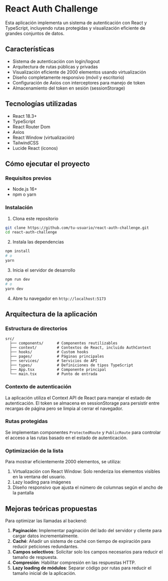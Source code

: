 # React Auth Challenge

Esta aplicación implementa un sistema de autenticación con React y TypeScript, incluyendo rutas protegidas y visualización eficiente de grandes conjuntos de datos.

## Características

- Sistema de autenticación con login/logout
- Arquitectura de rutas públicas y privadas
- Visualización eficiente de 2000 elementos usando virtualización
- Diseño completamente responsivo (móvil y escritorio)
- Configuración de Axios con interceptores para manejo de token
- Almacenamiento del token en sesión (sessionStorage)

## Tecnologías utilizadas

- React 18.3+
- TypeScript
- React Router Dom
- Axios
- React Window (virtualización)
- TailwindCSS
- Lucide React (iconos)

## Cómo ejecutar el proyecto

### Requisitos previos

- Node.js 16+
- npm o yarn

### Instalación

1. Clona este repositorio
```bash
git clone https://github.com/tu-usuario/react-auth-challenge.git
cd react-auth-challenge
```

2. Instala las dependencias
```bash
npm install
# o
yarn
```

3. Inicia el servidor de desarrollo
```bash
npm run dev
# o
yarn dev
```

4. Abre tu navegador en `http://localhost:5173`

## Arquitectura de la aplicación

### Estructura de directorios

```
src/
  ├── components/      # Componentes reutilizables
  ├── context/         # Contextos de React, incluido AuthContext
  ├── hooks/           # Custom hooks
  ├── pages/           # Páginas principales
  ├── services/        # Servicios de API
  ├── types/           # Definiciones de tipos TypeScript
  ├── App.tsx          # Componente principal
  └── main.tsx         # Punto de entrada
```

### Contexto de autenticación

La aplicación utiliza el Context API de React para manejar el estado de autenticación. El token se almacena en sessionStorage para persistir entre recargas de página pero se limpia al cerrar el navegador.

### Rutas protegidas

Se implementan componentes `ProtectedRoute` y `PublicRoute` para controlar el acceso a las rutas basado en el estado de autenticación.

### Optimización de la lista

Para mostrar eficientemente 2000 elementos, se utiliza:

1. Virtualización con React Window: Solo renderiza los elementos visibles en la ventana del usuario.
2. Lazy loading para imágenes
3. Diseño responsivo que ajusta el número de columnas según el ancho de la pantalla

## Mejoras teóricas propuestas

Para optimizar las llamadas al backend:

1. **Paginación**: Implementar paginación del lado del servidor y cliente para cargar datos incrementalmente.
2. **Caché**: Añadir un sistema de caché con tiempo de expiración para reducir peticiones redundantes.
3. **Campos selectivos**: Solicitar solo los campos necesarios para reducir el tamaño de respuesta.
4. **Compresión**: Habilitar compresión en las respuestas HTTP.
5. **Lazy loading de módulos**: Separar código por rutas para reducir el tamaño inicial de la aplicación.